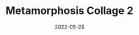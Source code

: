 ---
layout: "layouts/work-post-paper-gallery.njk"
title: "Metamorphosis Collage 2"
type: "BlogPosting"
priority: "0.5"
date: 2022-05-28
year: "2022"
description: "Metamorphosis Collage 2"
thumbnail: "/assets/img/works/works-on-paper/metamorphosis-collage-2/post-thumbnail.webp"

link: "/works/works-on-paper/metamorphosis-collage-2/"

gallery:
  - url: "/assets/img/works/works-on-paper/metamorphosis-collage-2/gallery/metamorphosis-collage-2-1.webp"
    title: "Works on Paper"
    alt: "Collage on recycled paper"
  - url: "/assets/img/works/works-on-paper/metamorphosis-collage-2/gallery/metamorphosis-collage-2-2.webp"
    title: "Works on Paper"
    alt: "Collage on recycled paper"
  - url: "/assets/img/works/works-on-paper/metamorphosis-collage-2/gallery/metamorphosis-collage-2-3.webp"
    title: "Works on Paper"
    alt: "Collage on recycled paper"
  - url: "/assets/img/works/works-on-paper/metamorphosis-collage-2/gallery/metamorphosis-collage-2-4.webp"
    title: "Works on Paper"
    alt: "Collage on recycled paper"
  - url: "/assets/img/works/works-on-paper/metamorphosis-collage-2/gallery/metamorphosis-collage-2-5.webp"
    title: "Works on Paper"
    alt: "Collage on recycled paper"
  - url: "/assets/img/works/works-on-paper/metamorphosis-collage-2/gallery/metamorphosis-collage-2-6.webp"
    title: "Works on Paper"
    alt: "Collage on recycled paper"
  - url: "/assets/img/works/works-on-paper/metamorphosis-collage-2/gallery/metamorphosis-collage-2-7.webp"
    title: "Works on Paper"
    alt: "Collage on recycled paper"
  - url: "/assets/img/works/works-on-paper/metamorphosis-collage-2/gallery/metamorphosis-collage-2-8.webp"
    title: "Works on Paper"
    alt: "Collage on recycled paper"
  - url: "/assets/img/works/works-on-paper/metamorphosis-collage-2/gallery/metamorphosis-collage-2-9.webp"
    title: "Works on Paper"
    alt: "Collage on recycled paper"
  - url: "/assets/img/works/works-on-paper/metamorphosis-collage-2/gallery/metamorphosis-collage-2-10.webp"
    title: "Works on Paper"
    alt: "Collage on recycled paper"
  - url: "/assets/img/works/works-on-paper/metamorphosis-collage-2/gallery/metamorphosis-collage-2-11.webp"
    title: "Works on Paper"
    alt: "Collage on recycled paper"
  - url: "/assets/img/works/works-on-paper/metamorphosis-collage-2/gallery/metamorphosis-collage-2-12.webp"
    title: "Works on Paper"
    alt: "Collage on recycled paper"
  - url: "/assets/img/works/works-on-paper/metamorphosis-collage-2/gallery/metamorphosis-collage-2-13.webp"
    title: "Works on Paper"
    alt: "Collage on recycled paper"
  - url: "/assets/img/works/works-on-paper/metamorphosis-collage-2/gallery/metamorphosis-collage-2-14.webp"
    title: "Works on Paper"
    alt: "Collage on recycled paper"
  - url: "/assets/img/works/works-on-paper/metamorphosis-collage-2/gallery/metamorphosis-collage-2-15.webp"
    title: "Works on Paper"
    alt: "Collage on recycled paper"
  - url: "/assets/img/works/works-on-paper/metamorphosis-collage-2/gallery/metamorphosis-collage-2-16.webp"
    title: "Works on Paper"
    alt: "Collage on recycled paper"
  - url: "/assets/img/works/works-on-paper/metamorphosis-collage-2/gallery/metamorphosis-collage-2-17.webp"
    title: "Works on Paper"
    alt: "Collage on recycled paper"
  - url: "/assets/img/works/works-on-paper/metamorphosis-collage-2/gallery/metamorphosis-collage-2-18.webp"
    title: "Works on Paper"
    alt: "Collage on recycled paper"
  - url: "/assets/img/works/works-on-paper/metamorphosis-collage-2/gallery/metamorphosis-collage-2-19.webp"
    title: "Works on Paper"
    alt: "Collage on recycled paper"
  - url: "/assets/img/works/works-on-paper/metamorphosis-collage-2/gallery/metamorphosis-collage-2-20.webp"
    title: "Works on Paper"
    alt: "Collage on recycled paper"
  - url: "/assets/img/works/works-on-paper/metamorphosis-collage-2/gallery/metamorphosis-collage-2-21.webp"
    title: "Works on Paper"
    alt: "Collage on recycled paper"
  - url: "/assets/img/works/works-on-paper/metamorphosis-collage-2/gallery/metamorphosis-collage-2-22.webp"
    title: "Works on Paper"
    alt: "Collage on recycled paper"
  - url: "/assets/img/works/works-on-paper/metamorphosis-collage-2/gallery/metamorphosis-collage-2-23.webp"
    title: "Works on Paper"
    alt: "Collage on recycled paper"
  - url: "/assets/img/works/works-on-paper/metamorphosis-collage-2/gallery/metamorphosis-collage-2-24.webp"
    title: "Works on Paper"
    alt: "Collage on recycled paper"
  - url: "/assets/img/works/works-on-paper/metamorphosis-collage-2/gallery/metamorphosis-collage-2-25.webp"
    title: "Works on Paper"
    alt: "Collage on recycled paper"
  - url: "/assets/img/works/works-on-paper/metamorphosis-collage-2/gallery/metamorphosis-collage-2-26.webp"
    title: "Works on Paper"
    alt: "Collage on recycled paper"
  - url: "/assets/img/works/works-on-paper/metamorphosis-collage-2/gallery/metamorphosis-collage-2-27.webp"
    title: "Works on Paper"
    alt: "Collage on recycled paper"
  - url: "/assets/img/works/works-on-paper/metamorphosis-collage-2/gallery/metamorphosis-collage-2-28.webp"
    title: "Works on Paper"
    alt: "Collage on recycled paper"
  - url: "/assets/img/works/works-on-paper/metamorphosis-collage-2/gallery/metamorphosis-collage-2-29.webp"
    title: "Works on Paper"
    alt: "Collage on recycled paper"
  - url: "/assets/img/works/works-on-paper/metamorphosis-collage-2/gallery/metamorphosis-collage-2-30.webp"
    title: "Works on Paper"
    alt: "Collage on recycled paper"
  - url: "/assets/img/works/works-on-paper/metamorphosis-collage-2/gallery/metamorphosis-collage-2-31.webp"
    title: "Works on Paper"
    alt: "Collage on recycled paper"
  - url: "/assets/img/works/works-on-paper/metamorphosis-collage-2/gallery/metamorphosis-collage-2-32.webp"
    title: "Works on Paper"
    alt: "Collage on recycled paper"
  - url: "/assets/img/works/works-on-paper/metamorphosis-collage-2/gallery/metamorphosis-collage-2-33.webp"
    title: "Works on Paper"
    alt: "Collage on recycled paper"
  - url: "/assets/img/works/works-on-paper/metamorphosis-collage-2/gallery/metamorphosis-collage-2-34.webp"
    title: "Works on Paper"
    alt: "Collage on recycled paper"
  - url: "/assets/img/works/works-on-paper/metamorphosis-collage-2/gallery/metamorphosis-collage-2-35.webp"
    title: "Works on Paper"
    alt: "Collage on recycled paper"
  - url: "/assets/img/works/works-on-paper/metamorphosis-collage-2/gallery/metamorphosis-collage-2-36.webp"
    title: "Works on Paper"
    alt: "Collage on recycled paper"
  - url: "/assets/img/works/works-on-paper/metamorphosis-collage-2/gallery/metamorphosis-collage-2-37.webp"
    title: "Works on Paper"
    alt: "Collage on recycled paper"
  - url: "/assets/img/works/works-on-paper/metamorphosis-collage-2/gallery/metamorphosis-collage-2-38.webp"
    title: "Works on Paper"
    alt: "Collage on recycled paper"
  - url: "/assets/img/works/works-on-paper/metamorphosis-collage-2/gallery/metamorphosis-collage-2-39.webp"
    title: "Works on Paper"
    alt: "Collage on recycled paper"
  - url: "/assets/img/works/works-on-paper/metamorphosis-collage-2/gallery/metamorphosis-collage-2-40.webp"
    title: "Works on Paper"
    alt: "Collage on recycled paper"
  - url: "/assets/img/works/works-on-paper/metamorphosis-collage-2/gallery/metamorphosis-collage-2-41.webp"
    title: "Works on Paper"
    alt: "Collage on recycled paper"
  - url: "/assets/img/works/works-on-paper/metamorphosis-collage-2/gallery/metamorphosis-collage-2-42.webp"
    title: "Works on Paper"
    alt: "Collage on recycled paper"
  - url: "/assets/img/works/works-on-paper/metamorphosis-collage-2/gallery/metamorphosis-collage-2-43.webp"
    title: "Works on Paper"
    alt: "Collage on recycled paper"
  - url: "/assets/img/works/works-on-paper/metamorphosis-collage-2/gallery/metamorphosis-collage-2-44.webp"
    title: "Works on Paper"
    alt: "Collage on recycled paper"
  - url: "/assets/img/works/works-on-paper/metamorphosis-collage-2/gallery/metamorphosis-collage-2-45.webp"
    title: "Works on Paper"
    alt: "Collage on recycled paper"
  - url: "/assets/img/works/works-on-paper/metamorphosis-collage-2/gallery/metamorphosis-collage-2-46.webp"
    title: "Works on Paper"
    alt: "Collage on recycled paper"
  - url: "/assets/img/works/works-on-paper/metamorphosis-collage-2/gallery/metamorphosis-collage-2-47.webp"
    title: "Works on Paper"
    alt: "Collage on recycled paper"
  - url: "/assets/img/works/works-on-paper/metamorphosis-collage-2/gallery/metamorphosis-collage-2-48.webp"
    title: "Works on Paper"
    alt: "Collage on recycled paper"
  - url: "/assets/img/works/works-on-paper/metamorphosis-collage-2/gallery/metamorphosis-collage-2-49.webp"
    title: "Works on Paper"
    alt: "Collage on recycled paper"
  - url: "/assets/img/works/works-on-paper/metamorphosis-collage-2/gallery/metamorphosis-collage-2-50.webp"
    title: "Works on Paper"
    alt: "Collage on recycled paper"
  - url: "/assets/img/works/works-on-paper/metamorphosis-collage-2/gallery/metamorphosis-collage-2-51.webp"
    title: "Works on Paper"
    alt: "Collage on recycled paper"
  - url: "/assets/img/works/works-on-paper/metamorphosis-collage-2/gallery/metamorphosis-collage-2-52.webp"
    title: "Works on Paper"
    alt: "Collage on recycled paper"
  - url: "/assets/img/works/works-on-paper/metamorphosis-collage-2/gallery/metamorphosis-collage-2-53.webp"
    title: "Works on Paper"
    alt: "Collage on recycled paper"
  - url: "/assets/img/works/works-on-paper/metamorphosis-collage-2/gallery/metamorphosis-collage-2-54.webp"
    title: "Works on Paper"
    alt: "Collage on recycled paper"
  - url: "/assets/img/works/works-on-paper/metamorphosis-collage-2/gallery/metamorphosis-collage-2-55.webp"
    title: "Works on Paper"
    alt: "Collage on recycled paper"
  - url: "/assets/img/works/works-on-paper/metamorphosis-collage-2/gallery/metamorphosis-collage-2-56.webp"
    title: "Works on Paper"
    alt: "Collage on recycled paper"
  - url: "/assets/img/works/works-on-paper/metamorphosis-collage-2/gallery/metamorphosis-collage-2-57.webp"
    title: "Works on Paper"
    alt: "Collage on recycled paper"
  - url: "/assets/img/works/works-on-paper/metamorphosis-collage-2/gallery/metamorphosis-collage-2-58.webp"
    title: "Works on Paper"
    alt: "Collage on recycled paper"
  - url: "/assets/img/works/works-on-paper/metamorphosis-collage-2/gallery/metamorphosis-collage-2-59.webp"
    title: "Works on Paper"
    alt: "Collage on recycled paper"
  - url: "/assets/img/works/works-on-paper/metamorphosis-collage-2/gallery/metamorphosis-collage-2-60.webp"
    title: "Works on Paper"
    alt: "Collage on recycled paper"
  - url: "/assets/img/works/works-on-paper/metamorphosis-collage-2/gallery/metamorphosis-collage-2-61.webp"
    title: "Works on Paper"
    alt: "Collage on recycled paper"
  - url: "/assets/img/works/works-on-paper/metamorphosis-collage-2/gallery/metamorphosis-collage-2-62.webp"
    title: "Works on Paper"
    alt: "Collage on recycled paper"
  - url: "/assets/img/works/works-on-paper/metamorphosis-collage-2/gallery/metamorphosis-collage-2-63.webp"
    title: "Works on Paper"
    alt: "Collage on recycled paper"
  - url: "/assets/img/works/works-on-paper/metamorphosis-collage-2/gallery/metamorphosis-collage-2-64.webp"
    title: "Works on Paper"
    alt: "Collage on recycled paper"
  - url: "/assets/img/works/works-on-paper/metamorphosis-collage-2/gallery/metamorphosis-collage-2-65.webp"
    title: "Works on Paper"
    alt: "Collage on recycled paper"
  - url: "/assets/img/works/works-on-paper/metamorphosis-collage-2/gallery/metamorphosis-collage-2-66.webp"
    title: "Works on Paper"
    alt: "Collage on recycled paper"
  - url: "/assets/img/works/works-on-paper/metamorphosis-collage-2/gallery/metamorphosis-collage-2-67.webp"
    title: "Works on Paper"
    alt: "Collage on recycled paper"
  - url: "/assets/img/works/works-on-paper/metamorphosis-collage-2/gallery/metamorphosis-collage-2-68.webp"
    title: "Works on Paper"
    alt: "Collage on recycled paper"
  - url: "/assets/img/works/works-on-paper/metamorphosis-collage-2/gallery/metamorphosis-collage-2-69.webp"
    title: "Works on Paper"
    alt: "Collage on recycled paper"
  - url: "/assets/img/works/works-on-paper/metamorphosis-collage-2/gallery/metamorphosis-collage-2-70.webp"
    title: "Works on Paper"
    alt: "Collage on recycled paper"
  - url: "/assets/img/works/works-on-paper/metamorphosis-collage-2/gallery/metamorphosis-collage-2-71.webp"
    title: "Works on Paper"
    alt: "Collage on recycled paper"
  - url: "/assets/img/works/works-on-paper/metamorphosis-collage-2/gallery/metamorphosis-collage-2-72.webp"
    title: "Works on Paper"
    alt: "Collage on recycled paper"
  - url: "/assets/img/works/works-on-paper/metamorphosis-collage-2/gallery/metamorphosis-collage-2-73.webp"
    title: "Works on Paper"
    alt: "Collage on recycled paper"
  - url: "/assets/img/works/works-on-paper/metamorphosis-collage-2/gallery/metamorphosis-collage-2-74.webp"
    title: "Works on Paper"
    alt: "Collage on recycled paper"
  - url: "/assets/img/works/works-on-paper/metamorphosis-collage-2/gallery/metamorphosis-collage-2-75.webp"
    title: "Works on Paper"
    alt: "Collage on recycled paper"
  - url: "/assets/img/works/works-on-paper/metamorphosis-collage-2/gallery/metamorphosis-collage-2-76.webp"
    title: "Works on Paper"
    alt: "Collage on recycled paper"
---